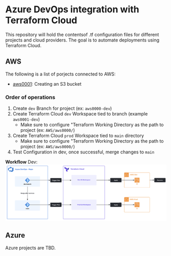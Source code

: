 # Azure DevOps integration with Terraform Cloud
This repository will hold the contentsof .tf configuration files for different projects and cloud providers. The goal is to automate deployments using Terraform Cloud.

## AWS
The following is a list of porjects connected to AWS:
- [aws0001](./AWS/aws0001/): Creating an S3 bucket

### Order of operations 
1. Create `dev` Branch for project (ex: `aws0000-dev`)
2. Create Terraform Cloud `dev` Workspace tied to branch (example `aws0001-dev`)
    - Make sure to configure "Terraform Working Directory as the path to project (ex: `AWS/aws0000/`)
3. Create Terraform Cloud `prod` Workspace tied to `main` directory
    - Make sure to configure "Terraform Working Directory as the path to project (ex: `AWS/aws0000/`)
4. Test Configuration in dev, once successful, merge changes to `main`

**Workflow**
Dev:
![](./Attachments/ado-tf-aws-workflow.png)

## Azure
Azure projects are TBD.